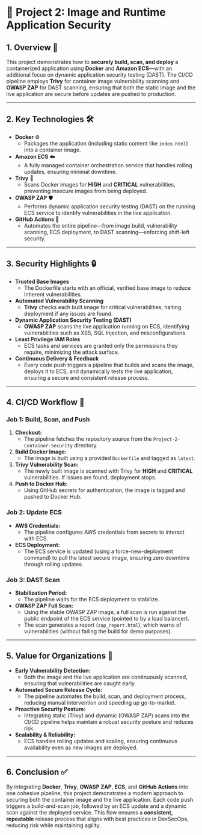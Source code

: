 # 🐳 Project 2: Image and Runtime Application Security

## 1. Overview 🚀
This project demonstrates how to **securely build, scan, and deploy** a containerized application using **Docker** and **Amazon ECS**—with an additional focus on dynamic application security testing (DAST). The CI/CD pipeline employs **Trivy** for container image vulnerability scanning and **OWASP ZAP** for DAST scanning, ensuring that both the static image and the live application are secure before updates are pushed to production.

---

## 2. Key Technologies 🛠
- **Docker** ⚙️  
  - Packages the application (including static content like `index.html`) into a container image.
- **Amazon ECS** ☁️  
  - A fully managed container orchestration service that handles rolling updates, ensuring minimal downtime.
- **Trivy** 🔎  
  - Scans Docker images for **HIGH** and **CRITICAL** vulnerabilities, preventing insecure images from being deployed.
- **OWASP ZAP** 🛡  
  - Performs dynamic application security testing (DAST) on the running ECS service to identify vulnerabilities in the live application.
- **GitHub Actions** 🤖  
  - Automates the entire pipeline—from image build, vulnerability scanning, ECS deployment, to DAST scanning—enforcing shift-left security.

---

## 3. Security Highlights 🔒
- **Trusted Base Images**  
  - The Dockerfile starts with an official, verified base image to reduce inherent vulnerabilities.
- **Automated Vulnerability Scanning**  
  - **Trivy** checks each built image for critical vulnerabilities, halting deployment if any issues are found.
- **Dynamic Application Security Testing (DAST)**  
  - **OWASP ZAP** scans the live application running on ECS, identifying vulnerabilities such as XSS, SQL Injection, and misconfigurations.
- **Least Privilege IAM Roles**  
  - ECS tasks and services are granted only the permissions they require, minimizing the attack surface.
- **Continuous Delivery & Feedback**  
  - Every code push triggers a pipeline that builds and scans the image, deploys it to ECS, and dynamically tests the live application, ensuring a secure and consistent release process.

---

## 4. CI/CD Workflow 🔄
### Job 1: Build, Scan, and Push
1. **Checkout:**  
   - The pipeline fetches the repository source from the `Project-2-Container-Security` directory.
2. **Build Docker Image:**  
   - The image is built using a provided `Dockerfile` and tagged as `latest`.
3. **Trivy Vulnerability Scan:**  
   - The newly built image is scanned with Trivy for **HIGH** and **CRITICAL** vulnerabilities. If issues are found, deployment stops.
4. **Push to Docker Hub:**  
   - Using GitHub secrets for authentication, the image is tagged and pushed to Docker Hub.

### Job 2: Update ECS
- **AWS Credentials:**  
  - The pipeline configures AWS credentials from secrets to interact with ECS.
- **ECS Deployment:**  
  - The ECS service is updated (using a force-new-deployment command) to pull the latest secure image, ensuring zero downtime through rolling updates.

### Job 3: DAST Scan
- **Stabilization Period:**  
  - The pipeline waits for the ECS deployment to stabilize.
- **OWASP ZAP Full Scan:**  
  - Using the stable OWASP ZAP image, a full scan is run against the public endpoint of the ECS service (pointed to by a load balancer).
  - The scan generates a report (`zap_report.html`), which warns of vulnerabilities (without failing the build for demo purposes).

---

## 5. Value for Organizations 💼
- **Early Vulnerability Detection:**  
  - Both the image and the live application are continuously scanned, ensuring that vulnerabilities are caught early.
- **Automated Secure Release Cycle:**  
  - The pipeline automates the build, scan, and deployment process, reducing manual intervention and speeding up go-to-market.
- **Proactive Security Posture:**  
  - Integrating static (Trivy) and dynamic (OWASP ZAP) scans into the CI/CD pipeline helps maintain a robust security posture and reduces risk.
- **Scalability & Reliability:**  
  - ECS handles rolling updates and scaling, ensuring continuous availability even as new images are deployed.

---

## 6. Conclusion ✅
By integrating **Docker**, **Trivy**, **OWASP ZAP**, **ECS**, and **GitHub Actions** into one cohesive pipeline, this project demonstrates a modern approach to securing both the container image and the live application. Each code push triggers a build-and-scan job, followed by an ECS update and a dynamic scan against the deployed service. This flow ensures a **consistent, repeatable** release process that aligns with best practices in DevSecOps, reducing risk while maintaining agility.